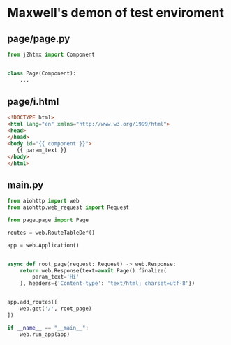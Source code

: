 # Maxwell's demon of test enviroment

## page/page.py
```python
from j2htmx import Component


class Page(Component):
    ...
```

## page/i.html
```html
<!DOCTYPE html>
<html lang="en" xmlns="http://www.w3.org/1999/html">
<head>
</head>
<body id="{{ component }}">
   {{ param_text }}
</body>
</html>
```

## main.py

```python
from aiohttp import web
from aiohttp.web_request import Request

from page.page import Page

routes = web.RouteTableDef()

app = web.Application()


async def root_page(request: Request) -> web.Response:
    return web.Response(text=await Page().finalize(
        param_text='Hi'
    ), headers={'Content-type': 'text/html; charset=utf-8'})


app.add_routes([
    web.get('/', root_page)
])

if __name__ == "__main__":
    web.run_app(app)
```
